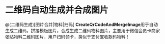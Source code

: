 # 二维码自动生成并合成图片
@(二维码生成)[图片合并|物料|扫码]
**CreateQrCodeAndMergeImage**用于自动生成二维码，拼接模板图片，合成生成二维码物料图片，主要用于微信会员卡商家张贴物料二维码图片，用户扫码领卡，类似于支付宝收款码物料！


